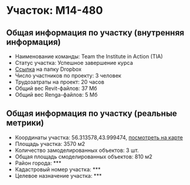 # Участок: M14-480
## Общая информация по участку (внутренняя информация)
+ Наименование команды: Team the Institute in Action (TIA)
+ Статус участка: Успешное завершение курса
+ [Ссылка](https://www.dropbox.com/sh/wvvgv1nw1iqred9/AADYFZpJ98bt13_w8VZHYthMa/M14_480?dl=0) на папку Dropbox
+ Число участников по проекту: 3 человек
+ Трудозатраты на проект: 20 часов
+ Общий вес Revit-файлов: 37 Мб
+ Общий вес Renga-файлов: 5 Мб
## Общая информация по участку (реальные метрики)
+ Координаты участка: 56.313578,43.999474, [посмотреть на карте](yandex.ru/maps/47/nizhny-novgorod/?ll=56.313578%2C43.999474&z=19)
+ Площадь участка: 3570 м2
+ Количество замоделированных объектов: 3 шт.
+ Общая площадь смоделированных объектов: 810 м2
+ Район города: *** 
+ Кадастровый номер участка: *** 
+ Целевое назначение участка: *** 
